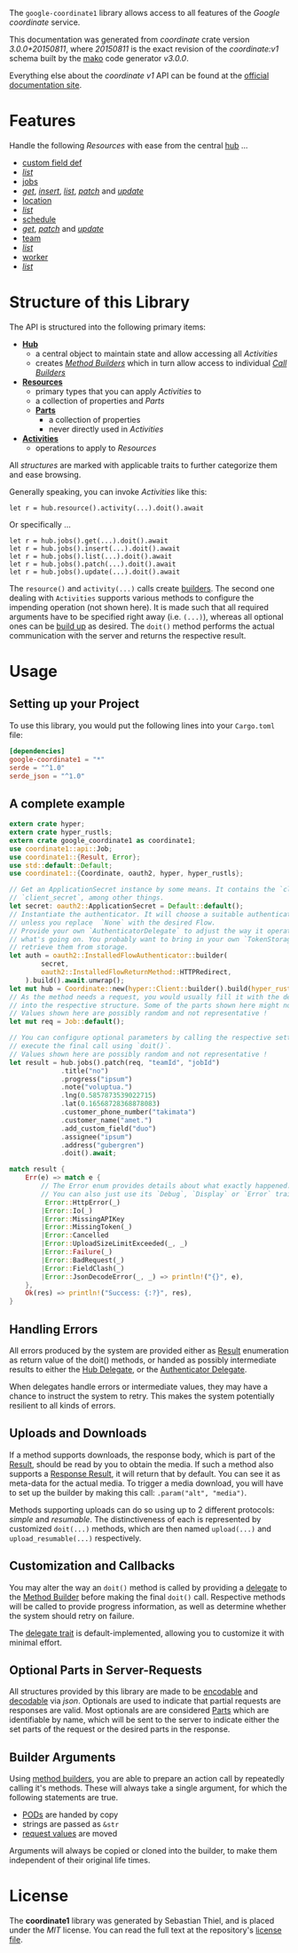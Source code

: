 <!---
DO NOT EDIT !
This file was generated automatically from 'src/mako/api/README.md.mako'
DO NOT EDIT !
-->
The `google-coordinate1` library allows access to all features of the *Google coordinate* service.

This documentation was generated from *coordinate* crate version *3.0.0+20150811*, where *20150811* is the exact revision of the *coordinate:v1* schema built by the [mako](http://www.makotemplates.org/) code generator *v3.0.0*.

Everything else about the *coordinate* *v1* API can be found at the
[official documentation site](https://developers.google.com/coordinate/).
# Features

Handle the following *Resources* with ease from the central [hub](https://docs.rs/google-coordinate1/3.0.0+20150811/google_coordinate1/Coordinate) ... 

* [custom field def](https://docs.rs/google-coordinate1/3.0.0+20150811/google_coordinate1/api::CustomFieldDef)
 * [*list*](https://docs.rs/google-coordinate1/3.0.0+20150811/google_coordinate1/api::CustomFieldDefListCall)
* [jobs](https://docs.rs/google-coordinate1/3.0.0+20150811/google_coordinate1/api::Job)
 * [*get*](https://docs.rs/google-coordinate1/3.0.0+20150811/google_coordinate1/api::JobGetCall), [*insert*](https://docs.rs/google-coordinate1/3.0.0+20150811/google_coordinate1/api::JobInsertCall), [*list*](https://docs.rs/google-coordinate1/3.0.0+20150811/google_coordinate1/api::JobListCall), [*patch*](https://docs.rs/google-coordinate1/3.0.0+20150811/google_coordinate1/api::JobPatchCall) and [*update*](https://docs.rs/google-coordinate1/3.0.0+20150811/google_coordinate1/api::JobUpdateCall)
* [location](https://docs.rs/google-coordinate1/3.0.0+20150811/google_coordinate1/api::Location)
 * [*list*](https://docs.rs/google-coordinate1/3.0.0+20150811/google_coordinate1/api::LocationListCall)
* [schedule](https://docs.rs/google-coordinate1/3.0.0+20150811/google_coordinate1/api::Schedule)
 * [*get*](https://docs.rs/google-coordinate1/3.0.0+20150811/google_coordinate1/api::ScheduleGetCall), [*patch*](https://docs.rs/google-coordinate1/3.0.0+20150811/google_coordinate1/api::SchedulePatchCall) and [*update*](https://docs.rs/google-coordinate1/3.0.0+20150811/google_coordinate1/api::ScheduleUpdateCall)
* [team](https://docs.rs/google-coordinate1/3.0.0+20150811/google_coordinate1/api::Team)
 * [*list*](https://docs.rs/google-coordinate1/3.0.0+20150811/google_coordinate1/api::TeamListCall)
* [worker](https://docs.rs/google-coordinate1/3.0.0+20150811/google_coordinate1/api::Worker)
 * [*list*](https://docs.rs/google-coordinate1/3.0.0+20150811/google_coordinate1/api::WorkerListCall)




# Structure of this Library

The API is structured into the following primary items:

* **[Hub](https://docs.rs/google-coordinate1/3.0.0+20150811/google_coordinate1/Coordinate)**
    * a central object to maintain state and allow accessing all *Activities*
    * creates [*Method Builders*](https://docs.rs/google-coordinate1/3.0.0+20150811/google_coordinate1/client::MethodsBuilder) which in turn
      allow access to individual [*Call Builders*](https://docs.rs/google-coordinate1/3.0.0+20150811/google_coordinate1/client::CallBuilder)
* **[Resources](https://docs.rs/google-coordinate1/3.0.0+20150811/google_coordinate1/client::Resource)**
    * primary types that you can apply *Activities* to
    * a collection of properties and *Parts*
    * **[Parts](https://docs.rs/google-coordinate1/3.0.0+20150811/google_coordinate1/client::Part)**
        * a collection of properties
        * never directly used in *Activities*
* **[Activities](https://docs.rs/google-coordinate1/3.0.0+20150811/google_coordinate1/client::CallBuilder)**
    * operations to apply to *Resources*

All *structures* are marked with applicable traits to further categorize them and ease browsing.

Generally speaking, you can invoke *Activities* like this:

```Rust,ignore
let r = hub.resource().activity(...).doit().await
```

Or specifically ...

```ignore
let r = hub.jobs().get(...).doit().await
let r = hub.jobs().insert(...).doit().await
let r = hub.jobs().list(...).doit().await
let r = hub.jobs().patch(...).doit().await
let r = hub.jobs().update(...).doit().await
```

The `resource()` and `activity(...)` calls create [builders][builder-pattern]. The second one dealing with `Activities` 
supports various methods to configure the impending operation (not shown here). It is made such that all required arguments have to be 
specified right away (i.e. `(...)`), whereas all optional ones can be [build up][builder-pattern] as desired.
The `doit()` method performs the actual communication with the server and returns the respective result.

# Usage

## Setting up your Project

To use this library, you would put the following lines into your `Cargo.toml` file:

```toml
[dependencies]
google-coordinate1 = "*"
serde = "^1.0"
serde_json = "^1.0"
```

## A complete example

```Rust
extern crate hyper;
extern crate hyper_rustls;
extern crate google_coordinate1 as coordinate1;
use coordinate1::api::Job;
use coordinate1::{Result, Error};
use std::default::Default;
use coordinate1::{Coordinate, oauth2, hyper, hyper_rustls};

// Get an ApplicationSecret instance by some means. It contains the `client_id` and 
// `client_secret`, among other things.
let secret: oauth2::ApplicationSecret = Default::default();
// Instantiate the authenticator. It will choose a suitable authentication flow for you, 
// unless you replace  `None` with the desired Flow.
// Provide your own `AuthenticatorDelegate` to adjust the way it operates and get feedback about 
// what's going on. You probably want to bring in your own `TokenStorage` to persist tokens and
// retrieve them from storage.
let auth = oauth2::InstalledFlowAuthenticator::builder(
        secret,
        oauth2::InstalledFlowReturnMethod::HTTPRedirect,
    ).build().await.unwrap();
let mut hub = Coordinate::new(hyper::Client::builder().build(hyper_rustls::HttpsConnector::with_native_roots()), auth);
// As the method needs a request, you would usually fill it with the desired information
// into the respective structure. Some of the parts shown here might not be applicable !
// Values shown here are possibly random and not representative !
let mut req = Job::default();

// You can configure optional parameters by calling the respective setters at will, and
// execute the final call using `doit()`.
// Values shown here are possibly random and not representative !
let result = hub.jobs().patch(req, "teamId", "jobId")
             .title("no")
             .progress("ipsum")
             .note("voluptua.")
             .lng(0.5857873539022715)
             .lat(0.16568728368878083)
             .customer_phone_number("takimata")
             .customer_name("amet.")
             .add_custom_field("duo")
             .assignee("ipsum")
             .address("gubergren")
             .doit().await;

match result {
    Err(e) => match e {
        // The Error enum provides details about what exactly happened.
        // You can also just use its `Debug`, `Display` or `Error` traits
         Error::HttpError(_)
        |Error::Io(_)
        |Error::MissingAPIKey
        |Error::MissingToken(_)
        |Error::Cancelled
        |Error::UploadSizeLimitExceeded(_, _)
        |Error::Failure(_)
        |Error::BadRequest(_)
        |Error::FieldClash(_)
        |Error::JsonDecodeError(_, _) => println!("{}", e),
    },
    Ok(res) => println!("Success: {:?}", res),
}

```
## Handling Errors

All errors produced by the system are provided either as [Result](https://docs.rs/google-coordinate1/3.0.0+20150811/google_coordinate1/client::Result) enumeration as return value of
the doit() methods, or handed as possibly intermediate results to either the 
[Hub Delegate](https://docs.rs/google-coordinate1/3.0.0+20150811/google_coordinate1/client::Delegate), or the [Authenticator Delegate](https://docs.rs/yup-oauth2/*/yup_oauth2/trait.AuthenticatorDelegate.html).

When delegates handle errors or intermediate values, they may have a chance to instruct the system to retry. This 
makes the system potentially resilient to all kinds of errors.

## Uploads and Downloads
If a method supports downloads, the response body, which is part of the [Result](https://docs.rs/google-coordinate1/3.0.0+20150811/google_coordinate1/client::Result), should be
read by you to obtain the media.
If such a method also supports a [Response Result](https://docs.rs/google-coordinate1/3.0.0+20150811/google_coordinate1/client::ResponseResult), it will return that by default.
You can see it as meta-data for the actual media. To trigger a media download, you will have to set up the builder by making
this call: `.param("alt", "media")`.

Methods supporting uploads can do so using up to 2 different protocols: 
*simple* and *resumable*. The distinctiveness of each is represented by customized 
`doit(...)` methods, which are then named `upload(...)` and `upload_resumable(...)` respectively.

## Customization and Callbacks

You may alter the way an `doit()` method is called by providing a [delegate](https://docs.rs/google-coordinate1/3.0.0+20150811/google_coordinate1/client::Delegate) to the 
[Method Builder](https://docs.rs/google-coordinate1/3.0.0+20150811/google_coordinate1/client::CallBuilder) before making the final `doit()` call. 
Respective methods will be called to provide progress information, as well as determine whether the system should 
retry on failure.

The [delegate trait](https://docs.rs/google-coordinate1/3.0.0+20150811/google_coordinate1/client::Delegate) is default-implemented, allowing you to customize it with minimal effort.

## Optional Parts in Server-Requests

All structures provided by this library are made to be [encodable](https://docs.rs/google-coordinate1/3.0.0+20150811/google_coordinate1/client::RequestValue) and 
[decodable](https://docs.rs/google-coordinate1/3.0.0+20150811/google_coordinate1/client::ResponseResult) via *json*. Optionals are used to indicate that partial requests are responses 
are valid.
Most optionals are are considered [Parts](https://docs.rs/google-coordinate1/3.0.0+20150811/google_coordinate1/client::Part) which are identifiable by name, which will be sent to 
the server to indicate either the set parts of the request or the desired parts in the response.

## Builder Arguments

Using [method builders](https://docs.rs/google-coordinate1/3.0.0+20150811/google_coordinate1/client::CallBuilder), you are able to prepare an action call by repeatedly calling it's methods.
These will always take a single argument, for which the following statements are true.

* [PODs][wiki-pod] are handed by copy
* strings are passed as `&str`
* [request values](https://docs.rs/google-coordinate1/3.0.0+20150811/google_coordinate1/client::RequestValue) are moved

Arguments will always be copied or cloned into the builder, to make them independent of their original life times.

[wiki-pod]: http://en.wikipedia.org/wiki/Plain_old_data_structure
[builder-pattern]: http://en.wikipedia.org/wiki/Builder_pattern
[google-go-api]: https://github.com/google/google-api-go-client

# License
The **coordinate1** library was generated by Sebastian Thiel, and is placed 
under the *MIT* license.
You can read the full text at the repository's [license file][repo-license].

[repo-license]: https://github.com/Byron/google-apis-rsblob/main/LICENSE.md
